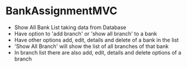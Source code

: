 # BankAssignmentMVC

  * Show All Bank List taking data from Database
  * Have option to 'add branch' or 'show all branch' to a bank
  * Have other options add, edit, details and delete of a bank in the list
  * 'Show All Branch' will show the list of all branches of that bank
  * In branch list there are also add, edit, details and delete options of a branch
